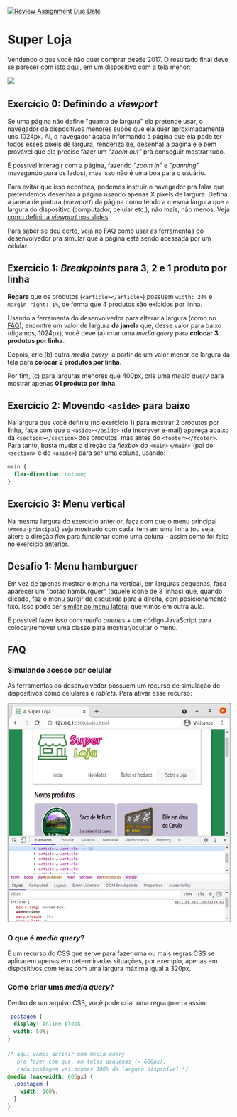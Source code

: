 [![Review Assignment Due Date](https://classroom.github.com/assets/deadline-readme-button-22041afd0340ce965d47ae6ef1cefeee28c7c493a6346c4f15d667ab976d596c.svg)](https://classroom.github.com/a/HdCdXs4U)
# Super Loja

Vendendo o que você não quer comprar desde 2017.
O resultado final deve se parecer com isto aqui, em um dispositivo
com a tela menor:

![](https://fegemo.github.io/cefet-front-end-large-assets/webp/super-store.webp)


[baixar]: https://github.com/fegemo/cefet-front-end-store/archive/main.zip


## Exercício 0: Definindo a **_viewport_**

Se uma página não define "quanto de largura" ela pretende usar, o navegador
de dispositivos menores supõe que ela quer aproximadamente uns 1024px.
Aí, o navegador acaba informando à página que ela pode ter todos esses
pixels de largura, renderiza (ie, desenha) a página e é bem provável
que ele precise fazer um _"zoom out"_ pra conseguir mostrar tudo.

É possível interagir com a página, fazendo _"zoom in"_ e _"panning"_
(navegando para os lados), mas isso não é uma boa para o usuário.

Para evitar que isso aconteça, podemos instruir o navegador pra falar
que pretendemos desenhar a página usando apenas X pixels de largura.
Defina a janela de pintura (_viewport_) da página como tendo a mesma largura
que a largura do dispositivo (computador, celular etc.), não mais, não menos.
Veja [como definir a _viewport_ nos slides][viewport].

Para saber se deu certo, veja no [FAQ](#faq) como usar as ferramentas do
desenvolvedor pra simular que a página está sendo acessada por um celular.


## Exercício 1: _Breakpoints_ para 3, 2 e 1 produto por linha

**Repare** que os produtos (`<article></article>`) possuem `width: 24%`
e `margin-right: 1%`, de forma que 4 produtos são exibidos por linha.

Usando a ferramenta do desenvolvedor para alterar a largura
(como no [FAQ](#faq)), encontre um valor de largura **da janela** que,
desse valor para baixo (digamos, 1024px), você deve (a) criar uma
_media query_ para **colocar 3 produtos por linha**.

Depois, crie (b) outra _media query_, a partir de um valor menor de largura
da tela para **colocar 2 produtos por linha**.

Por fim, (c) para larguras menores que 400px, crie uma _media query_ para
mostrar apenas **01 produto por linha**.


## Exercício 2: Movendo `<aside>` para baixo

Na largura que você definiu (no exercício 1) para mostrar 2 produtos
por linha, faça com que o `<aside></aside>` (de inscrever e-mail)
apareça abaixo da `<section></section>` dos produtos, mas
antes do `<footer></footer>`. Para tanto, basta mudar a direção da
_flexbox_ do `<main></main>` (pai do `<section>` e do `<aside>`) para
ser uma coluna, usando:

```css
main {
  flex-direction: column;
}
```


## Exercício 3: Menu vertical

Na mesma largura do exercício anterior, faça com que o menu principal
(`#menu-principal`) seja mostrado com cada item em uma linha (ou seja,
altere a direção _flex_ para funcionar como uma coluna - assim como
foi feito no exercício anterior.


## Desafio 1: Menu hamburguer

Em vez de apenas mostrar o menu na vertical, em larguras pequenas,
faça aparecer um "botão hamburguer" (aquele ícone de 3 linhas) que,
quando clicado, faz o menu surgir da esquerda para a direita, com
posicionamento fixo. Isso pode ser [similar ao menu lateral][menu-lateral]
que vimos em outra aula.

É possível fazer isso com _media queries_ + um código JavaScript
para colocar/remover uma classe para mostrar/ocultar o menu.


## FAQ


### Simulando acesso por celular

As ferramentas do desenvolvedor possuem um recurso de simulação de
dispositivos como celulares e _tablets_. Para ativar esse recurso:

![](docs/ativando-simulacao-celular.webp)

### O que é _media query_?

É um recurso do CSS que serve para fazer uma ou mais regras CSS
se aplicarem apenas em determinadas situações, por exemplo, apenas
em dispositivos com telas com uma largura máxima igual a 320px.

### Como criar uma _media query_?

Dentro de um arquivo CSS, você pode criar uma regra `@media` assim:

```css
.postagem {
  display: inline-block;
  width: 50%;
}

/* aqui vamos definir uma media query
   pra fazer com que, em telas pequenas (< 600px),
   cada postagem vai ocupar 100% da largura disponível */
@media (max-width: 600px) {
  .postagem {
    width: 100%;
  }
}
```

[viewport]: https://fegemo.github.io/cefet-front-end/classes/css7/#a-tag-meta-viewport
[menu-lateral]: https://fegemo.github.io/cefet-front-end/classes/js2/#menu-lateral
